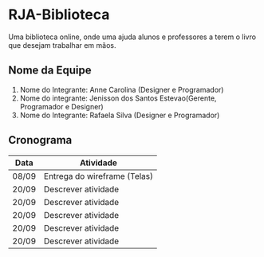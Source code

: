 # RJA-Biblioteca
Uma biblioteca online, onde uma ajuda alunos e professores a terem o livro que desejam trabalhar em mãos.

## Nome da Equipe
1. Nome do Integrante: Anne Carolina (Designer e Programador)
2. Nome do integrante: Jenisson dos Santos Estevao(Gerente, Programador e Designer)
3. Nome do Integrante: Rafaela Silva (Designer e Programador)

## Cronograma
Data | Atividade
------------ | -------------
08/09 | Entrega do wireframe (Telas)
20/09 | Descrever atividade
20/09 | Descrever atividade
20/09 | Descrever atividade
20/09 | Descrever atividade
20/09 | Descrever atividade


